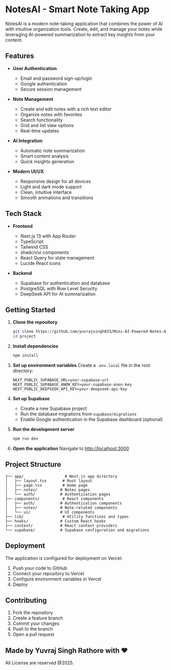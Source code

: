 # NotesAI - Smart Note Taking App

NotesAI is a modern note-taking application that combines the power of AI with intuitive organization tools. Create, edit, and manage your notes while leveraging AI-powered summarization to extract key insights from your content.

## Features

- **User Authentication**
  - Email and password sign-up/login
  - Google authentication
  - Secure session management

- **Note Management**
  - Create and edit notes with a rich text editor
  - Organize notes with favorites
  - Search functionality
  - Grid and list view options
  - Real-time updates

- **AI Integration**
  - Automatic note summarization
  - Smart content analysis
  - Quick insights generation

- **Modern UI/UX**
  - Responsive design for all devices
  - Light and dark mode support
  - Clean, intuitive interface
  - Smooth animations and transitions

## Tech Stack

- **Frontend**
  - Next.js 13 with App Router
  - TypeScript
  - Tailwind CSS
  - shadcn/ui components
  - React Query for state management
  - Lucide React icons

- **Backend**
  - Supabase for authentication and database
  - PostgreSQL with Row Level Security
  - DeepSeek API for AI summarization

## Getting Started

1. **Clone the repository**
   ```bash
   git clone https://github.com/yuvrajsingh833/Mini-AI-Powered-Notes-App
   cd project
   ```

2. **Install dependencies**
   ```bash
   npm install
   ```

3. **Set up environment variables**
   Create a `.env.local` file in the root directory:
   ```env
   NEXT_PUBLIC_SUPABASE_URL=your-supabase-url
   NEXT_PUBLIC_SUPABASE_ANON_KEY=your-supabase-anon-key
   NEXT_PUBLIC_DEEPSEEK_API_KEY=your-deepseek-api-key
   ```

4. **Set up Supabase**
   - Create a new Supabase project
   - Run the database migrations from `supabase/migrations`
   - Enable Google authentication in the Supabase dashboard (optional)

5. **Run the development server**
   ```bash
   npm run dev
   ```

6. **Open the application**
   Navigate to [http://localhost:3000](http://localhost:3000)

## Project Structure

```
├── app/                  # Next.js app directory
│   ├── layout.tsx       # Root layout
│   ├── page.tsx         # Home page
│   ├── notes/          # Notes pages
│   └── auth/           # Authentication pages
├── components/          # React components
│   ├── auth/           # Authentication components
│   ├── notes/          # Note-related components
│   └── ui/             # UI components
├── lib/                 # Utility functions and types
├── hooks/              # Custom React hooks
├── context/            # React context providers
└── supabase/           # Supabase configuration and migrations
```

## Deployment

The application is configured for deployment on Vercel:

1. Push your code to GitHub
2. Connect your repository to Vercel
3. Configure environment variables in Vercel
4. Deploy

## Contributing

1. Fork the repository
2. Create a feature branch
3. Commit your changes
4. Push to the branch
5. Open a pull request

## Made by Yuvraj Singh Rathore with ❤️

All License are reserved @2025.
